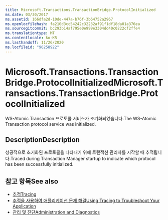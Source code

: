 ```yaml
---
title: Microsoft.Transactions.TransactionBridge.ProtocolInitialized
ms.date: 03/30/2017
ms.assetid: 166dfa2d-10de-447a-b76f-3b64752a2967
ms.openlocfilehash: fa210d3cc54242c32232af91f1df18da01a376ea
ms.sourcegitcommit: bc293b14af795e0e999e3304dd40c0222cf2ffe4
ms.translationtype: MT
ms.contentlocale: ko-KR
ms.lasthandoff: 11/26/2020
ms.locfileid: "96258922"
---
```

# <a name="microsofttransactionstransactionbridgeprotocolinitialized"></a><span data-ttu-id="a4e4e-102">Microsoft.Transactions.TransactionBridge.ProtocolInitialized</span><span class="sxs-lookup"><span data-stu-id="a4e4e-102">Microsoft.Transactions.TransactionBridge.ProtocolInitialized</span></span>

<span data-ttu-id="a4e4e-103">WS-Atomic Transaction 프로토콜 서비스가 초기화되었습니다.</span><span class="sxs-lookup"><span data-stu-id="a4e4e-103">The WS-Atomic Transaction protocol service was initialized.</span></span>  
  
## <a name="description"></a><span data-ttu-id="a4e4e-104">Description</span><span class="sxs-lookup"><span data-stu-id="a4e4e-104">Description</span></span>  

 <span data-ttu-id="a4e4e-105">성공적으로 초기화된 프로토콜을 나타내기 위해 트랜잭션 관리자를 시작할 때 추적됩니다.</span><span class="sxs-lookup"><span data-stu-id="a4e4e-105">Traced during Transaction Manager startup to indicate which protocol has been successfully initialized.</span></span>  
  
## <a name="see-also"></a><span data-ttu-id="a4e4e-106">참고 항목</span><span class="sxs-lookup"><span data-stu-id="a4e4e-106">See also</span></span>

- [<span data-ttu-id="a4e4e-107">추적</span><span class="sxs-lookup"><span data-stu-id="a4e4e-107">Tracing</span></span>](index.md)
- [<span data-ttu-id="a4e4e-108">추적을 사용하여 애플리케이션 문제 해결</span><span class="sxs-lookup"><span data-stu-id="a4e4e-108">Using Tracing to Troubleshoot Your Application</span></span>](using-tracing-to-troubleshoot-your-application.md)
- [<span data-ttu-id="a4e4e-109">관리 및 진단</span><span class="sxs-lookup"><span data-stu-id="a4e4e-109">Administration and Diagnostics</span></span>](../index.md)
